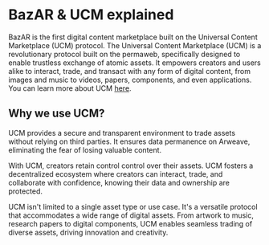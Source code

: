 # BazAR & UCM explained

BazAR is the first digital content marketplace built on the Universal Content Marketplace (UCM) protocol. The Universal Content Marketplace (UCM) is a revolutionary protocol built on the permaweb, specifically designed to enable trustless exchange of atomic assets. It empowers creators and users alike to interact, trade, and transact with any form of digital content, from images and music to videos, papers, components, and even applications. You can learn more about UCM [here](https://ucm-wiki.g8way.io/#/en/Introducing-the-Universal-Content-Marketplace-protocol-UCM).

## Why we use UCM?

UCM provides a secure and transparent environment to trade assets without relying on third parties. It ensures data permanence on Arweave, eliminating the fear of losing valuable content.

With UCM, creators retain control control over their assets. UCM fosters a decentralized ecosystem where creators can interact, trade, and collaborate with confidence, knowing their data and ownership are protected.

UCM isn't limited to a single asset type or use case. It's a versatile protocol that accommodates a wide range of digital assets. From artwork to music, research papers to digital components, UCM enables seamless trading of diverse assets, driving innovation and creativity.
